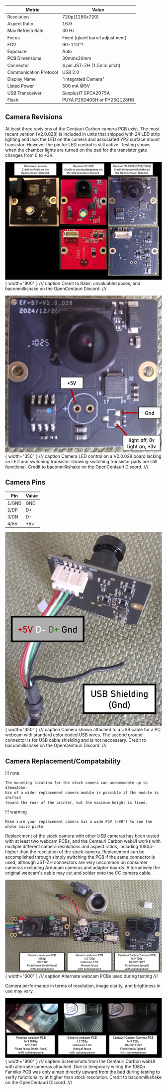 Metric|Value
---|---
Resolution|720p(1280x720)
Aspect Ratio|16:9
Max Refresh Rate|30 Hz
Focus|Fixed (glued barrel adjustment)
FOV|90-110°?
Exposure|Auto
PCB Dimensions|30mmx30mm
Connector|4 pin JST-ZH (1.5mm pitch)
Communication Protocol|USB 2.0
Display Name|"Integrated Camera"
Listed Power|500 mA @5V
USB Transceiver|SunplusIT SPCA2075A
Flash|PUYA P25D40SH or PY25Q128HB

## Camera Revisions
At least three revisions of the Centauri Carbon camera PCB exist. The most recent
version (V2.0.028) is included in units that shipped with 24 LED strip lighting
and lack the LED on the camera and associated YP3 surface mount transistor. However
the pin for LED control is still active. Testing shows when the chamber lights are
turned on the pad for the transistor gate changes from 0 to +3V.

![Known camera revisions](assets/camerarevisions.jpg){ width="800" }
/// caption
Credit to Rabir, unvaluablespaces, and baconmilkshake on the OpenCentauri Discord.
///


![Led behavior](assets/ledpads.jpg){ width="350" }
/// caption
Camera LED control on a V2.0.028 board lacking an LED and switching transistor
 showing switching transistor pads are still functional.
Credit to baconmilkshake on the OpenCentauri Discord.
///

## Camera Pins


Pin|Value
---|---
1/GND| GND
2/DP| D+
3/DN| D-
4/5V| +5v

![Camera wiring image](assets/camerawiring.jpg){ width="350" }
/// caption
Camera shown attached to a USB cable for a PC webcam with standard color coded
USB wires. The second ground connector is for USB cable shielding and is not neccessary.
Credit to baconmilkshake on the OpenCentauri Discord.
///


## Camera Replacement/Compatability

!!! note

    The mounting location for the stock camera can accommodate up to 42mmx42mm.
    Use of a wider replacement camera module is possible if the module is shifted
    toward the rear of the printer, but the maximum height is fixed.

!!! warning

    Make sure your replacement camera has a wide FOV (>90°) to see the whole build plate

Replacement of the stock camera with other USB cameras has been tested with at least
 two webcam PCBs, and the Centauri Carbon webUI works with multiple different camera
 resolutions and aspect ratios, including 1080p- higher than the resolution of the
 stock camera. Replacement can be accomplished through simply switching the PCB if
 the same connector is used, although JST-ZH connectors are very uncommon on consumer
 cameras excluding Arducam cameras and adapter boards. Alternatively the original webcam's
 cable may cut and solder onto the CC camera cable.
 



![Replacement cameras used](assets/camerasummary.jpg){ width="600" }
/// caption
Alternate webcam PCBs used during testing
///

 Camera performance in terms of resolution, image clarity, and brightness in use may vary.

![Test captures](assets/cameracomparison.jpg){ width="800" }
/// caption
Screenshots from the Centauri Carbon webUI with alternate cameras attached.
Due to temporary wiring the 1080p Fanniko PCB was only aimed directly upward from the bed during testing to verify functionality at higher than stock resolution.
Credit to baconmilkshake on the OpenCentauri Discord.
///

